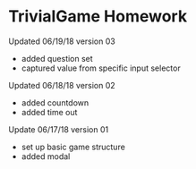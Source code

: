 # TrivialGame Homework

Updated 06/19/18 version 03
- added question set
- captured value from specific input selector

Updated 06/18/18 version 02
- added countdown
- added time out

Update 06/17/18 version 01
- set up basic game structure
- added modal